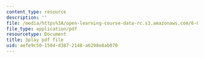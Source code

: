 ```yaml
---
content_type: resource
description: ''
file: /media/https%3A/open-learning-course-data-rc.s3.amazonaws.com/6-00sc-introduction-to-computer-science-and-programming-spring-2011/aefe9c501504d3872148a6298e8ab070_hmtXhZTfAes.pdf
file_type: application/pdf
resourcetype: Document
title: 3play pdf file
uid: aefe9c50-1504-d387-2148-a6298e8ab070
---
```

